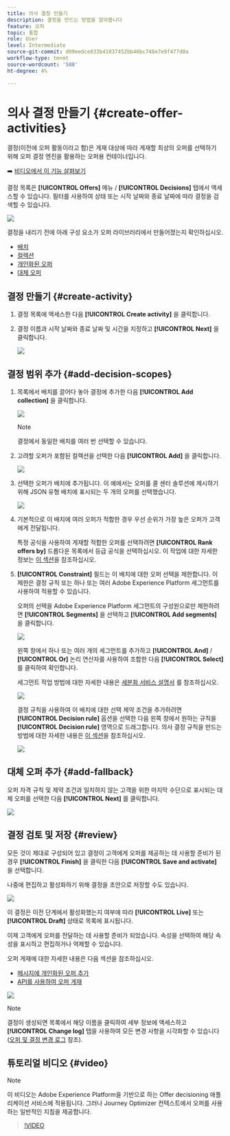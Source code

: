 ```yaml
---
title: 의사 결정 만들기
description: 결정을 만드는 방법을 알아봅니다
feature: 오퍼
topic: 통합
role: User
level: Intermediate
source-git-commit: d09eedce833b41037452bb46bc748e7e9f477d0a
workflow-type: tm+mt
source-wordcount: '588'
ht-degree: 4%

---
```


# 의사 결정 만들기 {#create-offer-activities}

결정(이전에 오퍼 활동이라고 함)은 게재 대상에 따라 게재할 최상의 오퍼를 선택하기 위해 오퍼 결정 엔진을 활용하는 오퍼용 컨테이너입니다.

➡️ [비디오에서 이 기능 살펴보기](#video)

결정 목록은 **[!UICONTROL Offers]** 메뉴 / **[!UICONTROL Decisions]** 탭에서 액세스할 수 있습니다. 필터를 사용하여 상태 또는 시작 날짜와 종료 날짜에 따라 결정을 검색할 수 있습니다.

![](../../assets/activities-list.png)

결정을 내리기 전에 아래 구성 요소가 오퍼 라이브러리에서 만들어졌는지 확인하십시오.

* [배치](../offer-library/creating-placements.md)
* [컬렉션](../offer-library/creating-collections.md)
* [개인화된 오퍼](../offer-library/creating-personalized-offers.md)
* [대체 오퍼](../offer-library/creating-fallback-offers.md)

## 결정 만들기 {#create-activity}

1. 결정 목록에 액세스한 다음 **[!UICONTROL Create activity]** 을 클릭합니다.

1. 결정 이름과 시작 날짜와 종료 날짜 및 시간을 지정하고 **[!UICONTROL Next]** 을 클릭합니다.

   ![](../../assets/activities-name.png)

## 결정 범위 추가 {#add-decision-scopes}

1. 목록에서 배치를 끌어다 놓아 결정에 추가한 다음 **[!UICONTROL Add collection]** 을 클릭합니다.

   ![](../../assets/activities-placement.png)

   >[!NOTE]
   >
   >결정에서 동일한 배치를 여러 번 선택할 수 있습니다.

1. 고려할 오퍼가 포함된 컬렉션을 선택한 다음 **[!UICONTROL Add]** 을 클릭합니다.

   ![](../../assets/activities-collection.png)

1. 선택한 오퍼가 배치에 추가됩니다. 이 예에서는 오퍼를 콜 센터 솔루션에 제시하기 위해 JSON 유형 배치에 표시되는 두 개의 오퍼를 선택했습니다.

   ![](../../assets/offers-added.png)

1. 기본적으로 이 배치에 여러 오퍼가 적합한 경우 우선 순위가 가장 높은 오퍼가 고객에게 전달됩니다.

   특정 공식을 사용하여 게재할 적합한 오퍼를 선택하려면 **[!UICONTROL Rank offers by]** 드롭다운 목록에서 등급 공식을 선택하십시오. 이 작업에 대한 자세한 정보는 [이 섹션](../offer-activities/configure-offer-selection.md)을 참조하십시오.

1. **[!UICONTROL Constraint]** 필드는 이 배치에 대한 오퍼 선택을 제한합니다. 이 제한은 결정 규칙 또는 하나 또는 여러 Adobe Experience Platform 세그먼트를 사용하여 적용할 수 있습니다.

   오퍼의 선택을 Adobe Experience Platform 세그먼트의 구성원으로만 제한하려면 **[!UICONTROL Segments]** 을 선택하고 **[!UICONTROL Add segments]** 을 클릭합니다.

   ![](../../assets/activity_constraint_segment.png)

   왼쪽 창에서 하나 또는 여러 개의 세그먼트를 추가하고 **[!UICONTROL And]** / **[!UICONTROL Or]** 논리 연산자를 사용하여 조합한 다음 **[!UICONTROL Select]** 를 클릭하여 확인합니다.

   세그먼트 작업 방법에 대한 자세한 내용은 [세분화 서비스 설명서](https://experienceleague.adobe.com/docs/experience-platform/segmentation/home.html) 를 참조하십시오.

   ![](../../assets/activity_constraint_segment2.png)

   결정 규칙을 사용하여 이 배치에 대한 선택 제약 조건을 추가하려면 **[!UICONTROL Decision rule]** 옵션을 선택한 다음 왼쪽 창에서 원하는 규칙을 **[!UICONTROL Decision rule]** 영역으로 드래그합니다. 의사 결정 규칙을 만드는 방법에 대한 자세한 내용은 [이 섹션](../offer-library/creating-decision-rules.md)을 참조하십시오.

   ![](../../assets/activity_constraint_rule.png)

## 대체 오퍼 추가 {#add-fallback}

오퍼 자격 규칙 및 제약 조건과 일치하지 않는 고객을 위한 마지막 수단으로 표시되는 대체 오퍼를 선택한 다음 **[!UICONTROL Next]** 를 클릭합니다.

![](../../assets/add-fallback-offer.png)

## 결정 검토 및 저장 {#review}

모든 것이 제대로 구성되어 있고 결정이 고객에게 오퍼를 제공하는 데 사용할 준비가 된 경우 **[!UICONTROL Finish]** 을 클릭한 다음 **[!UICONTROL Save and activate]** 을 선택합니다.

나중에 편집하고 활성화하기 위해 결정을 초안으로 저장할 수도 있습니다.

![](../../assets/save-activities.png)

이 결정은 이전 단계에서 활성화했는지 여부에 따라 **[!UICONTROL Live]** 또는 **[!UICONTROL Draft]** 상태로 목록에 표시됩니다.

이제 고객에게 오퍼를 전달하는 데 사용할 준비가 되었습니다. 속성을 선택하여 해당 속성을 표시하고 편집하거나 억제할 수 있습니다.

오퍼 게재에 대한 자세한 내용은 다음 섹션을 참조하십시오.

* [메시지에 개인화된 오퍼 추가](../../deliver-personalized-offers.md)
* [API를 사용하여 오퍼 게재](../api-reference/decisions-api/deliver-offers.md)

![](../../assets/activities-created.png)

>[!NOTE]
>
>결정이 생성되면 목록에서 해당 이름을 클릭하여 세부 정보에 액세스하고 **[!UICONTROL Change log]** 탭을 사용하여 모든 변경 사항을 시각화할 수 있습니다([오퍼 및 결정 변경 로그](../get-started/user-interface.md#changes-log) 참조).

## 튜토리얼 비디오 {#video}

>[!NOTE]
>
>이 비디오는 Adobe Experience Platform을 기반으로 하는 Offer decisioning 애플리케이션 서비스에 적용됩니다. 그러나 Journey Optimizer 컨텍스트에서 오퍼를 사용하는 일반적인 지침을 제공합니다.

>[!VIDEO](https://video.tv.adobe.com/v/329606?quality=12)
